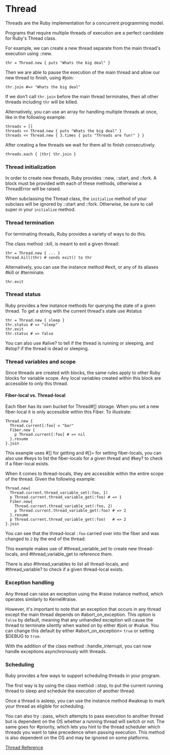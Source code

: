 # Thread

Threads are the Ruby implementation for a concurrent programming model.

Programs that require multiple threads of execution are a perfect candidate
for Ruby's Thread class.

For example, we can create a new thread separate from the main thread's
execution using ::new.

    thr = Thread.new { puts "Whats the big deal" }

Then we are able to pause the execution of the main thread and allow our new
thread to finish, using #join:

    thr.join #=> "Whats the big deal"

If we don't call `thr.join` before the main thread terminates, then all other
threads including `thr` will be killed.

Alternatively, you can use an array for handling multiple threads at once,
like in the following example:

    threads = []
    threads << Thread.new { puts "Whats the big deal" }
    threads << Thread.new { 3.times { puts "Threads are fun!" } }

After creating a few threads we wait for them all to finish consecutively.

    threads.each { |thr| thr.join }

### Thread initialization

In order to create new threads, Ruby provides ::new, ::start, and ::fork. A
block must be provided with each of these methods, otherwise a ThreadError
will be raised.

When subclassing the Thread class, the `initialize` method of your subclass
will be ignored by ::start and ::fork. Otherwise, be sure to call super in
your `initialize` method.

### Thread termination

For terminating threads, Ruby provides a variety of ways to do this.

The class method ::kill, is meant to exit a given thread:

    thr = Thread.new { ... }
    Thread.kill(thr) # sends exit() to thr

Alternatively, you can use the instance method #exit, or any of its aliases
#kill or #terminate.

    thr.exit

### Thread status

Ruby provides a few instance methods for querying the state of a given thread.
To get a string with the current thread's state use #status

    thr = Thread.new { sleep }
    thr.status # => "sleep"
    thr.exit
    thr.status # => false

You can also use #alive? to tell if the thread is running or sleeping, and
#stop? if the thread is dead or sleeping.

### Thread variables and scope

Since threads are created with blocks, the same rules apply to other Ruby
blocks for variable scope. Any local variables created within this block are
accessible to only this thread.

#### Fiber-local vs. Thread-local

Each fiber has its own bucket for Thread#[] storage. When you set a new
fiber-local it is only accessible within this Fiber. To illustrate:

    Thread.new {
      Thread.current[:foo] = "bar"
      Fiber.new {
        p Thread.current[:foo] # => nil
      }.resume
    }.join

This example uses #[] for getting and #[]= for setting fiber-locals, you can
also use #keys to list the fiber-locals for a given thread and #key? to check
if a fiber-local exists.

When it comes to thread-locals, they are accessible within the entire scope of
the thread. Given the following example:

    Thread.new{
      Thread.current.thread_variable_set(:foo, 1)
      p Thread.current.thread_variable_get(:foo) # => 1
      Fiber.new{
        Thread.current.thread_variable_set(:foo, 2)
        p Thread.current.thread_variable_get(:foo) # => 2
      }.resume
      p Thread.current.thread_variable_get(:foo)   # => 2
    }.join

You can see that the thread-local `:foo` carried over into the fiber and was
changed to `2` by the end of the thread.

This example makes use of #thread_variable_set to create new thread-locals,
and #thread_variable_get to reference them.

There is also #thread_variables to list all thread-locals, and
#thread_variable? to check if a given thread-local exists.

### Exception handling

Any thread can raise an exception using the #raise instance method, which
operates similarly to Kernel#raise.

However, it's important to note that an exception that occurs in any thread
except the main thread depends on #abort_on_exception. This option is `false`
by default, meaning that any unhandled exception will cause the thread to
terminate silently when waited on by either #join or #value. You can change
this default by either #abort_on_exception= `true` or setting $DEBUG to
`true`.

With the addition of the class method ::handle_interrupt, you can now handle
exceptions asynchronously with threads.

### Scheduling

Ruby provides a few ways to support scheduling threads in your program.

The first way is by using the class method ::stop, to put the current running
thread to sleep and schedule the execution of another thread.

Once a thread is asleep, you can use the instance method #wakeup to mark your
thread as eligible for scheduling.

You can also try ::pass, which attempts to pass execution to another thread
but is dependent on the OS whether a running thread will switch or not. The
same goes for #priority, which lets you hint to the thread scheduler which
threads you want to take precedence when passing execution. This method is
also dependent on the OS and may be ignored on some platforms.

[Thread Reference](https://ruby-doc.org/core-2.5.0/Thread.html)
